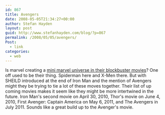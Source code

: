 ```yaml
---
id: 867
title: Avengers
date: 2008-05-05T21:34:27+00:00
author: Stefan Hayden
layout: post
guid: http://www.stefanhayden.com/blog/?p=867
permalink: /2008/05/05/avengers/
Post:
  - link
categories:
  - web
---
```

Is marvel creating a <a href="http://io9.com/387332/its-all-super+soldiers-and-gods-in-upcoming-marvel-movies">mini marvel universe in their blockbuster movies</a>? One off used to be their thing. Spiderman here and X-Men there. But with SHEILD introduced at the end of Iron Man and the mention of Avengers might they be trying to tie a lot of these moves together. Their list of up coming movies makes it seem like they might be more intertwined in the future. Iron Man's second movie on April 30, 2010, Thor's movie on June 4, 2010, First Avenger: Captain America on May 6, 2011, and The Avengers in July 2011. Sounds like a great build up to the Avenger's movie.